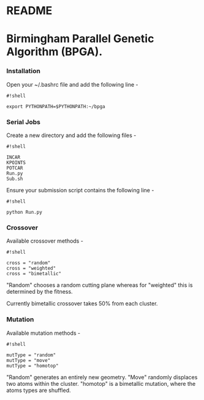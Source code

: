 # README #
# Birmingham Parallel Genetic Algorithm (BPGA).

### Installation ###

Open your ~/.bashrc file and add the following line - 

```
#!shell

export PYTHONPATH=$PYTHONPATH:~/bpga
```

### Serial Jobs ###

Create a new directory and add the following files - 

```
#!shell

INCAR
KPOINTS
POTCAR 
Run.py
Sub.sh
```

Ensure your submission script contains the following line - 

```
#!shell

python Run.py
```

### Crossover 

Available crossover methods - 

```
#!shell

cross = "random"
cross = "weighted"
cross = "bimetallic" 
```

"Random" chooses a random cutting plane whereas for "weighted" this is determined by the fitness.

Currently bimetallic crossover takes 50% from each cluster.

### Mutation 

Available mutation methods - 

```
#!shell

mutType = "random"
mutType = "move"
mutType = "homotop" 
```

"Random" generates an entirely new geometry. "Move" randomly displaces two atoms within the cluster. "homotop" is a bimetallic mutation, where the atoms types are shuffled.